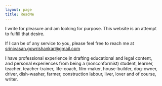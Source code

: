 ```yaml
---
layout: page
title: ReadMe
---
```


I write for pleasure and am looking for purpose.
This website is an attempt to fulfill that desire.

If I can be of any service to you, please feel free to reach me at srinivasan.gowrishankar@gmail.com

I have professional experience in drafting educational and legal content, and personal experiences from being a (nonconformist) student, learner, teacher, teacher-trainer, life-coach, film-maker, house-builder, dog-owner, driver, dish-washer, farmer, construction labour, liver, lover and of course, writer.
